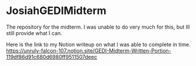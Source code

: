 # JosiahGEDIMidterm

The repository for the midterm. I was unable to do very much for this, but Ill still provide what I can. 

Here is the link to my Notion writeup on what I was able to complete in time.
https://unruly-falcon-107.notion.site/GEDI-Midterm-Written-Portion-119df86d91c680d6980ff9511507deec

